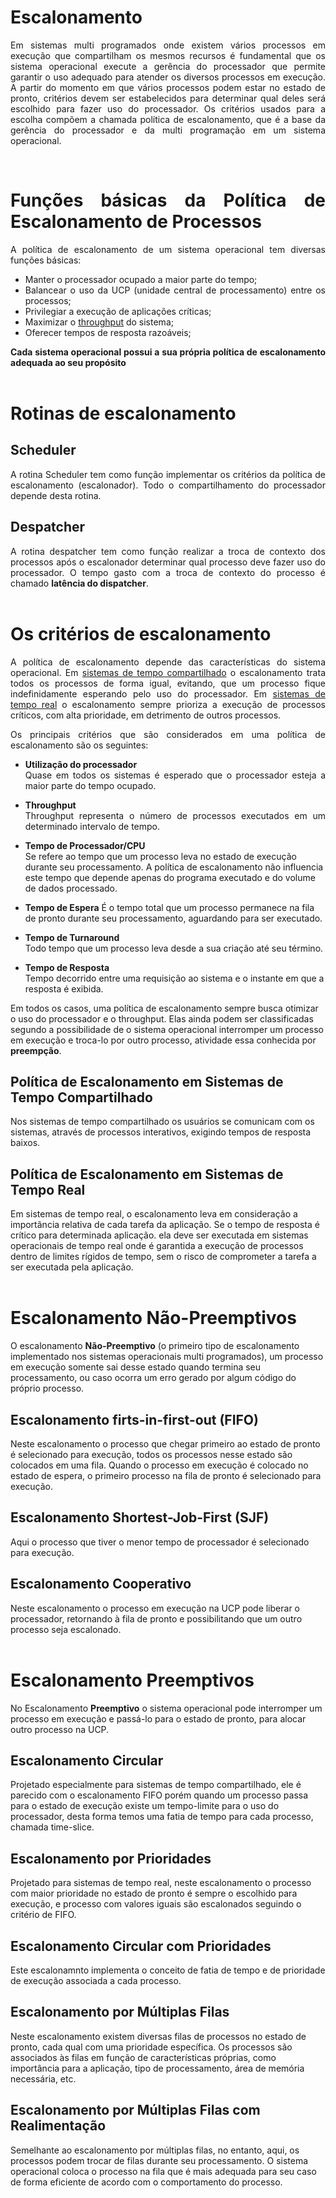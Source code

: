 <div align="justify">

  <h1>Escalonamento</h1>

Em sistemas multi programados onde existem vários processos em execução que compartilham os mesmos recursos é fundamental que os sistema operacional execute a gerência do processador que permite garantir o uso adequado para atender os diversos processos em execução.
A partir do momento em que vários processos podem estar no estado de pronto, critérios devem ser estabelecidos para determinar qual deles será escolhido para fazer uso do processador. Os critérios usados para a escolha compõem a chamada política de escalonamento, que é a base da gerência do processador e da multi programação em um sistema operacional.

<br>

  <h1>Funções básicas da Política de Escalonamento de Processos</h1>

A política de escalonamento de um sistema operacional tem diversas funções básicas:

- Manter o processador ocupado a maior parte do tempo;
- Balancear o uso da UCP (unidade central de processamento) entre os processos;
- Privilegiar a execução de aplicações críticas;
- Maximizar o <a href="#throughput">throughput</a> do sistema;
- Oferecer tempos de resposta razoáveis;

**Cada sistema operacional possui a sua própria política de escalonamento adequada ao seu propósito**
<br>
<br>

  <h1>Rotinas de escalonamento</h1>

  <h2>Scheduler</h2>

A rotina Scheduler tem como função implementar os critérios da política de escalonamento (escalonador). Todo o compartilhamento do processador depende desta rotina.

  <h2>Despatcher</h2>

A rotina despatcher tem como função realizar a troca de contexto dos processos após o escalonador determinar qual processo deve fazer uso do processador. O tempo gasto com a troca de contexto do processo é chamado **latência do dispatcher**.
<br>
<br>

  <h1>Os critérios de escalonamento</h1>

A política de escalonamento depende das características do sistema operacional.
Em <a href="#tempo_compartilhado">sistemas de tempo compartilhado</a> o escalonamento trata todos os processos de forma igual, evitando, que um processo fique indefinidamente esperando pelo uso do processador.
Em <a href="#tempo_real">sistemas de tempo real</a> o escalonamento sempre prioriza a execução de processos críticos, com alta prioridade, em detrimento de outros processos.

Os principais critérios que são considerados em uma política de escalonamento são os seguintes:

- **Utilização do processador**  
  Quase em todos os sistemas é esperado que o processador esteja a maior parte do tempo ocupado.

  <div id="throughput">

- **Throughput**  
Throughput representa o número de processos executados em um determinado intervalo de tempo.
</div>

- **Tempo de Processador/CPU**  
  Se refere ao tempo que um processo leva no estado de execução durante seu processamento. A política de escalonamento não influencia este tempo que depende apenas do programa executado e do volume de dados processado.

- **Tempo de Espera**
  É o tempo total que um processo permanece na fila de pronto durante seu processamento, aguardando para ser executado.

- **Tempo de Turnaround**  
  Todo tempo que um processo leva desde a sua criação até seu término.

- **Tempo de Resposta**  
  Tempo decorrido entre uma requisição ao sistema e o instante em que a resposta é exibida.

Em todos os casos, uma política de escalonamento sempre busca otimizar o uso do processador e o throughput. Elas ainda podem ser classificadas segundo a possibilidade de o sistema operacional interromper um processo em execução e troca-lo por outro processo, atividade essa conhecida por **preempção**.

  <h2 id="tempo_compartilhado">Política de Escalonamento em Sistemas de Tempo Compartilhado</h2>

Nos sistemas de tempo compartilhado os usuários se comunicam com os sistemas, através de processos interativos, exigindo tempos de resposta baixos.

  <h2 id="tempo_real">Política de Escalonamento em Sistemas de Tempo Real</h2>

Em sistemas de tempo real, o escalonamento leva em consideração a importância relativa de cada tarefa da aplicação.
Se o tempo de resposta é crítico para determinada aplicação. ela deve ser executada em sistemas operacionais de tempo real onde é garantida a execução de processos dentro de limites rígidos de tempo, sem o risco de comprometer a tarefa a ser executada pela aplicação.
<br>
<br>

  <h1>Escalonamento Não-Preemptivos</h1>

O escalonamento **Não-Preemptivo** (o primeiro tipo de escalonamento implementado nos sistemas operacionais multi programados), um processo em execução somente sai desse estado quando termina seu processamento, ou caso ocorra um erro gerado por algum código do próprio processo.

  <h2>Escalonamento firts-in-first-out (FIFO)</h2>
Neste escalonamento o processo que chegar primeiro ao estado de pronto é selecionado para execução, todos os processos nesse estado são colocados em uma fila. Quando o processo em execução é colocado no estado de espera, o primeiro processo na fila de pronto é selecionado para execução.

<br>

  <h2>Escalonamento Shortest-Job-First (SJF)</h2>
Aqui o processo que tiver o menor tempo de processador é selecionado para execução.

<br>

  <h2>Escalonamento Cooperativo</h2>
Neste escalonamento o processo em execução na UCP pode liberar o processador, retornando à fila de pronto e possibilitando que um outro processo seja escalonado.

<br>
<br>

<h1>Escalonamento Preemptivos</h1>

No Escalonamento **Preemptivo** o sistema operacional pode interromper um processo em execução e passá-lo para o estado de pronto, para alocar outro processo na UCP.

  <h2>Escalonamento Circular</h2>
Projetado especialmente para sistemas de tempo compartilhado, ele é parecido com o escalonamento FIFO porém quando um processo passa para o estado de execução existe um tempo-limite para o uso do processador, desta forma temos uma fatia de tempo para cada processo, chamada time-slice.

<br>

  <h2>Escalonamento por Prioridades</h2>
Projetado para sistemas de tempo real, neste escalonamento o processo com maior prioridade no estado de pronto é sempre o escolhido para execução, e processo com valores iguais são escalonados seguindo o critério de FIFO.

<br>

  <h2>Escalonamento Circular com Prioridades</h2>
Este escalonamnto implementa o conceito de fatia de tempo e de prioridade de execução associada a cada processo.

<br>

  <h2>Escalonamento por Múltiplas Filas</h2>
Neste escalonamento existem diversas filas de processos no estado de pronto, cada qual com uma prioridade específica. Os processos são associados às filas em função de características próprias, como importância para a aplicação, tipo de processamento, área de memória necessária, etc.

<br>

  <h2>Escalonamento por Múltiplas Filas com Realimentação</h2>
Semelhante ao escalonamento por múltiplas filas, no entanto, aqui, os processos podem trocar de filas durante seu processamento. O sistema operacional coloca o processo na fila que é mais adequada para seu caso de forma eficiente de acordo com o comportamento do processo.

</div>
